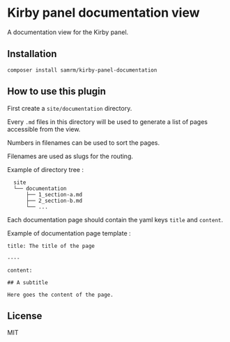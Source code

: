 # Kirby panel documentation view

A documentation view for the Kirby panel.

## Installation

`composer install samrm/kirby-panel-documentation`

## How to use this plugin

First create a `site/documentation` directory.

Every `.md` files in this directory will be used to generate a list of pages accessible from the view.

Numbers in filenames can be used to sort the pages.

Filenames are used as slugs for the routing.

Example of directory tree :

```
  site
  └── documentation
      ├── 1_section-a.md
      ├── 2_section-b.md
      └── ...

```

Each documentation page should contain the yaml keys `title` and `content`.

Example of documentation page template :

```
title: The title of the page

----

content:

## A subtitle

Here goes the content of the page.

```

## License

MIT
